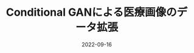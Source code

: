 ---
title: "Conditional GANによる医療画像のデータ拡張"
collection: publications
category: domestic
permalink: /publication/ieice2022
excerpt: ''
status: 'Published'
venue: 'IEICE Kyushu'
authors: '<strong> 竹崎 隼平</strong>，田中聖人，内田誠一，門田健明'
paperurl: 
code: 
date: 2022-09-16
---